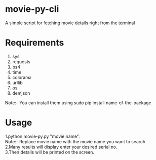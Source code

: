 # movie-py-cli
A simple script for fetching movie details right from the terminal

# Requirements
 1. sys 
 2. requests 
 3. bs4 
 4. time  
 5. colorama 
 6. urllib 
 7. os 
 8. demjson
 
 Note:- You can install them using sudo pip install name-of-the-package
 
# Usage
1.python movie-py.py "movie name". </br>
Note:- Replace movie name with the movie name you want to search.</br>
2.Many results will display enter your desired serial no.</br>
3.Then details will be printed on the screen.</br>
